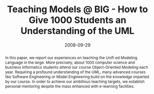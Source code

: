 ---
abstract: In this paper, we report our experiences on teaching the Unifi ed Modeling
  Language in the large. More precisely, about 1000 computer science and business
  informatics students attend our course Object-Oriented Modeling each year. Requiring
  a profound understanding of the UML, many advanced courses like Software Engineering
  or Model Engineering build on the knowledge imparted by our course. In order to
  achieve our ambitious teaching targets, we establish personal mentoring despite
  the mass enhanced with e-learning facilities.
authors:
- Marion Scholz
- Martina Seidl
- Manuel Wimmer
- Christian Huemer
- Gertrude Kappel
date: '2008-09-29'
featured: false
links:
- name: Publik
  url: https://publik.tuwien.ac.at/showentry.php?ID=166389&lang=2
publication: 'Vortrag: Models 2008 (Int. Conference) - Educators Symposium, Toulouse,
  Frankreich; 29.09.2008; in: "Promoting Software Modeling Through Active Education,
  Educators Symposium Models''08", M. &#346;mia&#322;ek (Hrg.); Warsaw University
  of Technology, (2008), ISBN: 83-916444-8-0; S. 64 - 68'
publication_types:
- '1'
publishDate: '2008-09-29'
title: Teaching Models @ BIG - How to Give 1000 Students an Understanding of the UML
url_pdf: http://publik.tuwien.ac.at/files/PubDat_166389.pdf
---